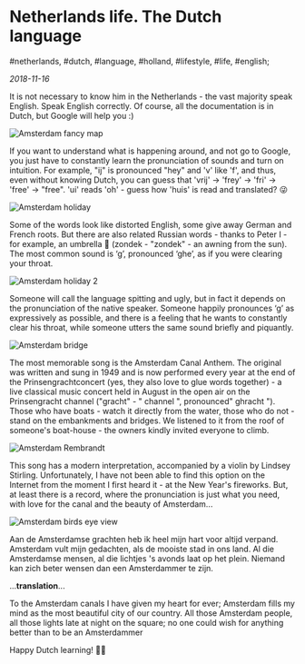 # Netherlands life. The Dutch language

#netherlands, #dutch, #language, #holland, #lifestyle, #life, #english;

_2018-11-16_

It is not necessary to know him in the Netherlands - the vast majority speak English. Speak English correctly. Of course, all the documentation is in Dutch, but Google will help you :)

![Amsterdam fancy map](/images/netherlands-life-the-dutch-language/1.jpg "Amsterdam fancy map")

If you want to understand what is happening around, and not go to Google, you just have to constantly learn the pronunciation of sounds and turn on intuition. For example, "ij" is pronounced "hey" and 'v' like 'f', and thus, even without knowing Dutch, you can guess that 'vrij' -> 'frey' -> 'fri' -> 'free' -> "free". 'ui' reads 'oh' - guess how 'huis' is read and translated? 😜

![Amsterdam holiday](/images/netherlands-life-the-dutch-language/2.jpg "Amsterdam holiday")

Some of the words look like distorted English, some give away German and French roots. But there are also related Russian words - thanks to Peter I - for example, an umbrella 🌂 (zondek - "zondek" - an awning from the sun). The most common sound is ‘g’, pronounced ‘ghe’, as if you were clearing your throat.

![Amsterdam holiday 2](/images/netherlands-life-the-dutch-language/3.jpg "Amsterdam holiday 2")

Someone will call the language spitting and ugly, but in fact it depends on the pronunciation of the native speaker. Someone happily pronounces ‘g’ as expressively as possible, and there is a feeling that he wants to constantly clear his throat, while someone utters the same sound briefly and piquantly.

![Amsterdam bridge](/images/netherlands-life-the-dutch-language/4.jpg "Amsterdam bridge")

The most memorable song is the Amsterdam Canal Anthem. The original was written and sung in 1949 and is now performed every year at the end of the Prinsengrachtconcert (yes, they also love to glue words together) - a live classical music concert held in August in the open air on the Prinsengracht channel ("gracht" - " channel ", pronounced" ghracht "). Those who have boats - watch it directly from the water, those who do not - stand on the embankments and bridges. We listened to it from the roof of someone's boat-house - the owners kindly invited everyone to climb.

![Amsterdam Rembrandt](/images/netherlands-life-the-dutch-language/5.jpg "Amsterdam Rembrandt")

This song has a modern interpretation, accompanied by a violin by Lindsey Stirling. Unfortunately, I have not been able to find this option on the Internet from the moment I first heard it - at the New Year's fireworks. But, at least there is a record, where the pronunciation is just what you need, with love for the canal and the beauty of Amsterdam...

![Amsterdam birds eye view](/images/netherlands-life-the-dutch-language/6.jpg "Amsterdam birds eye view")

Aan de Amsterdamse grachten
heb ik heel mijn hart voor altijd verpand.
Amsterdam vult mijn gedachten,
als de mooiste stad in ons land.
Al die Amsterdamse mensen,
al die lichtjes 's avonds laat op het plein.
Niemand kan zich beter wensen
dan een Amsterdammer te zijn.

...**translation**...

To the Amsterdam canals
I have given my heart for ever;
Amsterdam fills my mind
as the most beautiful city of our country.
All those Amsterdam people,
all those lights late at night on the square;
no one could wish for anything
better than to be an Amsterdammer

Happy Dutch learning! ✌🏼
